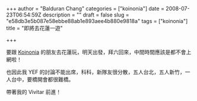 +++
author = "Balduran Chang"
categories = ["koinonia"]
date = 2008-07-23T06:54:59Z
description = ""
draft = false
slug = "e58db3e5b087e58ebbe88ab1e893aee4b880e9818a"
tags = ["koinonia"]
title = "即將去花蓮一遊"

+++


要跟 [Koinonia](http://www.koinonia.net/hsinchu/) 的朋友去花蓮玩，明天出發，拜六回來，中間時間應該是都不會上網啦！

也因此我 YEF 的討論不能出席，科科，新隊友很分散，五人台北，五人新竹，一人台中，要橋開會都很難橋。

帶著我的 Vivitar 前進！

